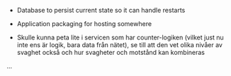 * Database to persist current state so it can handle restarts

* Application packaging for hosting somewhere

* Skulle kunna peta lite i servicen som har counter-logiken (vilket just nu inte ens är logik, bara data från nätet), 
se till att den vet olika nivåer av svaghet också och hur svagheter och motstånd kan kombineras

...
